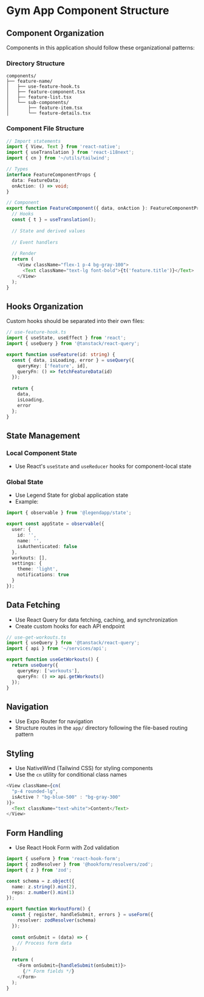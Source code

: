 # Gym App Component Structure

## Component Organization

Components in this application should follow these organizational patterns:

### Directory Structure

```
components/
├── feature-name/
│   ├── use-feature-hook.ts
│   ├── feature-component.tsx
│   ├── feature-list.tsx
│   └── sub-components/
│       ├── feature-item.tsx
│       └── feature-details.tsx
```

### Component File Structure

```typescript
// Import statements
import { View, Text } from 'react-native';
import { useTranslation } from 'react-i18next';
import { cn } from '~/utils/tailwind';

// Types
interface FeatureComponentProps {
  data: FeatureData;
  onAction: () => void;
}

// Component
export function FeatureComponent({ data, onAction }: FeatureComponentProps) {
  // Hooks
  const { t } = useTranslation();
  
  // State and derived values
  
  // Event handlers
  
  // Render
  return (
    <View className="flex-1 p-4 bg-gray-100">
      <Text className="text-lg font-bold">{t('feature.title')}</Text>
    </View>
  );
}
```

## Hooks Organization

Custom hooks should be separated into their own files:

```typescript
// use-feature-hook.ts
import { useState, useEffect } from 'react';
import { useQuery } from '@tanstack/react-query';

export function useFeature(id: string) {
  const { data, isLoading, error } = useQuery({
    queryKey: ['feature', id],
    queryFn: () => fetchFeatureData(id)
  });
  
  return {
    data,
    isLoading,
    error
  };
}
```

## State Management

### Local Component State
- Use React's `useState` and `useReducer` hooks for component-local state

### Global State
- Use Legend State for global application state
- Example:

```typescript
import { observable } from '@legendapp/state';

export const appState = observable({
  user: {
    id: '',
    name: '',
    isAuthenticated: false
  },
  workouts: [],
  settings: {
    theme: 'light',
    notifications: true
  }
});
```

## Data Fetching

- Use React Query for data fetching, caching, and synchronization
- Create custom hooks for each API endpoint

```typescript
// use-get-workouts.ts
import { useQuery } from '@tanstack/react-query';
import { api } from '~/services/api';

export function useGetWorkouts() {
  return useQuery({
    queryKey: ['workouts'],
    queryFn: () => api.getWorkouts()
  });
}
```

## Navigation

- Use Expo Router for navigation
- Structure routes in the `app/` directory following the file-based routing pattern

## Styling

- Use NativeWind (Tailwind CSS) for styling components
- Use the `cn` utility for conditional class names

```typescript
<View className={cn(
  "p-4 rounded-lg", 
  isActive ? "bg-blue-500" : "bg-gray-300"
)}>
  <Text className="text-white">Content</Text>
</View>
```

## Form Handling

- Use React Hook Form with Zod validation

```typescript
import { useForm } from 'react-hook-form';
import { zodResolver } from '@hookform/resolvers/zod';
import { z } from 'zod';

const schema = z.object({
  name: z.string().min(2),
  reps: z.number().min(1)
});

export function WorkoutForm() {
  const { register, handleSubmit, errors } = useForm({
    resolver: zodResolver(schema)
  });
  
  const onSubmit = (data) => {
    // Process form data
  };
  
  return (
    <Form onSubmit={handleSubmit(onSubmit)}>
      {/* Form fields */}
    </Form>
  );
}
``` 
